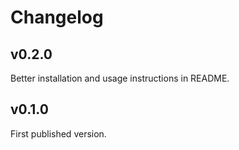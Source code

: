 # Changelog

## v0.2.0

Better installation and usage instructions in README.

## v0.1.0

First published version. 
